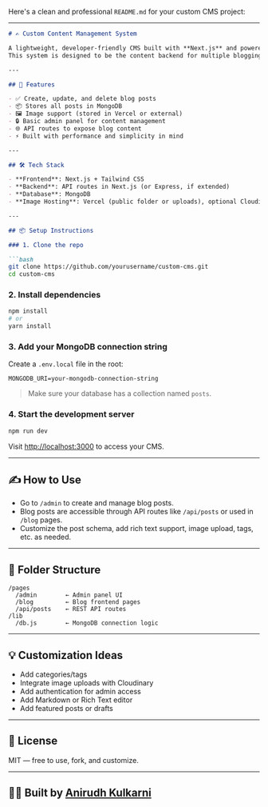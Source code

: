 Here's a clean and professional `README.md` for your custom CMS project:

---

````markdown
# ✍️ Custom Content Management System

A lightweight, developer-friendly CMS built with **Next.js** and powered by **MongoDB**.  
This system is designed to be the content backend for multiple blogging platforms — fully customizable, fast, and flexible.

---

## 🚀 Features

- ✅ Create, update, and delete blog posts
- 📦 Stores all posts in MongoDB
- 🖼️ Image support (stored in Vercel or external)
- 🔒 Basic admin panel for content management
- 🌐 API routes to expose blog content
- ⚡ Built with performance and simplicity in mind

---

## 🛠️ Tech Stack

- **Frontend**: Next.js + Tailwind CSS
- **Backend**: API routes in Next.js (or Express, if extended)
- **Database**: MongoDB
- **Image Hosting**: Vercel (public folder or uploads), optional Cloudinary

---

## 📦 Setup Instructions

### 1. Clone the repo

```bash
git clone https://github.com/yourusername/custom-cms.git
cd custom-cms
````

### 2. Install dependencies

```bash
npm install
# or
yarn install
```

### 3. Add your MongoDB connection string

Create a `.env.local` file in the root:

```
MONGODB_URI=your-mongodb-connection-string
```

> Make sure your database has a collection named `posts`.

### 4. Start the development server

```bash
npm run dev
```

Visit [http://localhost:3000](http://localhost:3000) to access your CMS.

---

## ✍️ How to Use

* Go to `/admin` to create and manage blog posts.
* Blog posts are accessible through API routes like `/api/posts` or used in `/blog` pages.
* Customize the post schema, add rich text support, image upload, tags, etc. as needed.

---

## 🧱 Folder Structure

```
/pages
  /admin        ← Admin panel UI
  /blog         ← Blog frontend pages
  /api/posts    ← REST API routes
/lib
  /db.js        ← MongoDB connection logic
```

---

## 💡 Customization Ideas

* Add categories/tags
* Integrate image uploads with Cloudinary
* Add authentication for admin access
* Add Markdown or Rich Text editor
* Add featured posts or drafts

---

## 📝 License

MIT — free to use, fork, and customize.

---

## 👨‍💻 Built by [Anirudh Kulkarni](https://anirudh-kulkarni.vercel.app)

```
